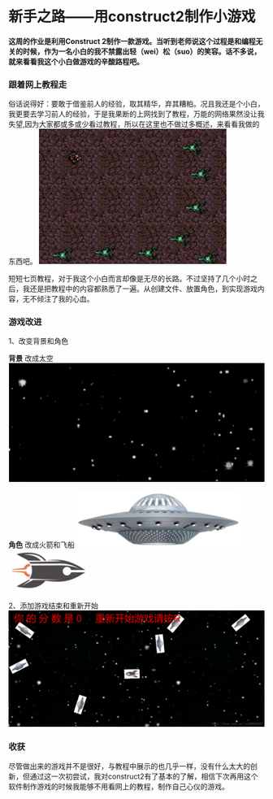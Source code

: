 # 新手之路——用construct2制作小游戏
#### 这周的作业是利用Construct 2制作一款游戏。当听到老师说这个过程是和编程无关的时候，作为一名小白的我不禁露出轻（wei）松（suo）的笑容。话不多说，就来看看我这个小白做游戏的辛酸路程吧。
### 跟着网上教程走
俗话说得好：要敢于借鉴前人的经验，取其精华，弃其糟粕。况且我还是个小白，我更要去学习前人的经验，于是我果断的上网找到了教程，万能的网络果然没让我失望,因为大家都或多或少看过教程，所以在这里也不做过多概述，来看看我做的东西吧。
![all text](/images/11.jpg)

短短七页教程，对于我这个小白而言却像是无尽的长路。不过坚持了几个小时之后，我还是把教程中的内容都熟悉了一遍。从创建文件、放置角色，到实现游戏内容，无不倾注了我的心血。
### 游戏改进
1、改变背景和角色

**背景**
改成太空
![all text](/images/12.png)

**角色**
改成火箭和飞船
![all text](/images/13.png)
![all text](/images/14.png)

2、添加游戏结束和重新开始
![all text](/images/15.png)

### 收获
  尽管做出来的游戏并不是很好，与教程中展示的也几乎一样，没有什么太大的创新，但通过这一次初尝试，我对construct2有了基本的了解，相信下次再用这个软件制作游戏的时候我能够不用看网上的教程，制作自己心仪的游戏。
